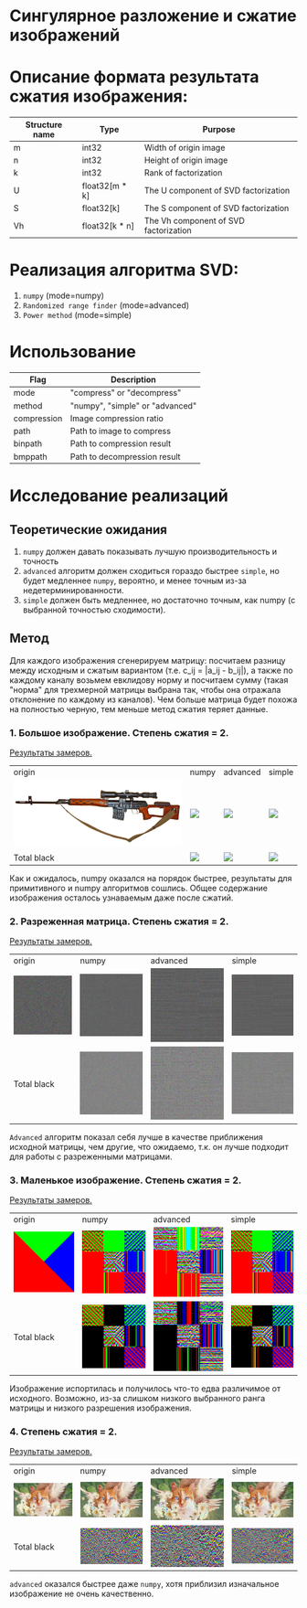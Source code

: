# Сингулярное разложение и сжатие изображений

<h1> Описание формата результата сжатия изображения: </h1>

| Structure name | Type           | Purpose                               |
| -------------- | -------------- | ------------------------------------- |
| m              | int32          | Width of origin image                 |
| n              | int32          | Height of origin image                |
| k              | int32          | Rank of factorization                 |
| U              | float32[m * k] | The U component of SVD factorization  |
| S              | float32[k]     | The S component of SVD factorization  |
| Vh             | float32[k * n] | The Vh component of SVD factorization |

<h1> Реализация алгоритма SVD:</h1>

1. `numpy` (mode=numpy)
2. `Randomized range finder` (mode=advanced)
3. `Power method` (mode=simple)

<h1>Использование</h1>

| Flag        | Description                     |
| ----------- | ------------------------------- |
| mode        | "compress" or "decompress"      |
| method      | "numpy", "simple" or "advanced" |
| compression | Image compression ratio         |
| path        | Path to image to compress       |
| binpath     | Path to compression result      |
| bmppath     | Path to decompression result    |

<h1>Исследование реализаций</h1>
<h2>Теоретические ожидания</h2>

1. `numpy` должен давать показывать лучшую производительность и точность
2. `advanced` алгоритм должен сходиться гораздо быстрее `simple`, но будет медленнее `numpy`, вероятно, и менее точным из-за недетерминированности.
3. `simple` должен быть медленнее, но достаточно точным, как numpy (с выбранной точностью сходимости).
<h2>Метод</h2>
Для каждого изображения сгенерируем матрицу: посчитаем разницу между исходным и сжатым вариантом (т.е. c_ij = |a_ij - b_ij|), а также по каждому каналу возьмем евклидову норму и посчитаем сумму (такая "норма" для трехмерной матрицы выбрана так, чтобы она отражала отклонение по каждому из каналов). Чем больше матрица будет похожа на полностью черную, тем меньше метод сжатия теряет данные.

<h3>1. Большое изображение. Степень сжатия = 2.</h3>

[Результаты замеров.](./results/SVD_2.0/info.txt)

<table>
  <tr>
    <td>origin</td>
     <td>numpy</td>
     <td>advanced</td>
     <td>simple</td>
  </tr>
  <tr>
    <td><img src="./static/SVD.jpg"/></td>
    <td><img src="./results/SVD_2.0/SVD_numpy.bmp"/></td>
    <td><img src="./results/SVD_2.0/SVD_advanced.bmp"/></td>
    <td><img src="./results/SVD_2.0/SVD_advanced.bmp"/></td>
  </tr>
  <tr>
    <td>Total black</td>
    <td><img src="./results/SVD_2.0/diff_numpy.bmp"/></td>
    <td><img src="./results/SVD_2.0/diff_advanced.bmp"/></td>
    <td><img src="./results/SVD_2.0/diff_advanced.bmp"/></td>
  </tr>
 </table>

Как и ожидалось, numpy оказался на порядок быстрее, результаты для примитивного и numpy алгоритмов сошлись. Общее содержание изображения осталось узнаваемым даже после сжатий.

<h3>2. Разреженная матрица. Степень сжатия = 2.</h3>

[Результаты замеров.](./results/sparse_image_2.0/info.txt)

<table>
  <tr>
    <td>origin</td>
     <td>numpy</td>
     <td>advanced</td>
     <td>simple</td>
  </tr>
  <tr>
    <td><img src="./static/sparse_image.png"/></td>
    <td><img src="./results/sparse_image_2.0/sparse_image_numpy.bmp"/></td>
    <td><img src="./results/sparse_image_2.0/sparse_image_advanced.bmp"/></td>
    <td><img src="./results/sparse_image_2.0/sparse_image_advanced.bmp"/></td>
  </tr>
  <tr>
    <td>Total black</td>
    <td><img src="./results/sparse_image_2.0/diff_numpy.bmp"/></td>
    <td><img src="./results/sparse_image_2.0/diff_advanced.bmp"/></td>
    <td><img src="./results/sparse_image_2.0/diff_advanced.bmp"/></td>
  </tr>
 </table>

`Advanced` алгоритм показал себя лучше в качестве приближения исходной матрицы, чем другие, что ожидаемо, т.к. он лучше подходит для работы с разреженными матрицами.

<h3>3. Маленькое изображение. Степень сжатия = 2.</h3>

[Результаты замеров.](./results/small_2.0/info.txt)

<table>
  <tr>
    <td>origin</td>
     <td>numpy</td>
     <td>advanced</td>
     <td>simple</td>
  </tr>
  <tr>
    <td><img src="./static/small.bmp"/></td>
    <td><img src="./results/small_2.0/small_numpy.bmp"/></td>
    <td><img src="./results/small_2.0/small_advanced.bmp"/></td>
    <td><img src="./results/small_2.0/small_simple.bmp"/></td>
  </tr>
  <tr>
    <td>Total black</td>
    <td><img src="./results/small_2.0/diff_numpy.bmp"/></td>
    <td><img src="./results/small_2.0/diff_advanced.bmp"/></td>
    <td><img src="./results/small_2.0/diff_simple.bmp"/></td>
  </tr>
 </table>

Изображение испортилась и получилось что-то едва различимое от исходного. Возможно, из-за слишком низкого выбранного ранга матрицы и низкого разрешения изображения.

<h3>4. Степень сжатия = 2.</h3>

[Результаты замеров.](./results/kot_2.0/info.txt)

<table>
  <tr>
    <td>origin</td>
     <td>numpy</td>
     <td>advanced</td>
     <td>simple</td>
  </tr>
  <tr>
    <td><img src="./static/kot.jpg"/></td>
    <td><img src="./results/kot_2.0/kot_numpy.bmp"/></td>
    <td><img src="./results/kot_2.0/kot_advanced.bmp"/></td>
    <td><img src="./results/kot_2.0/kot_simple.bmp"/></td>
  </tr>
  <tr>
    <td>Total black</td>
    <td><img src="./results/kot_2.0/diff_numpy.bmp"/></td>
    <td><img src="./results/kot_2.0/diff_advanced.bmp"/></td>
    <td><img src="./results/kot_2.0/diff_simple.bmp"/></td>
  </tr>
 </table>

`advanced` оказался быстрее даже `numpy`, хотя приблизил изначальное изображение не очень качественно.
